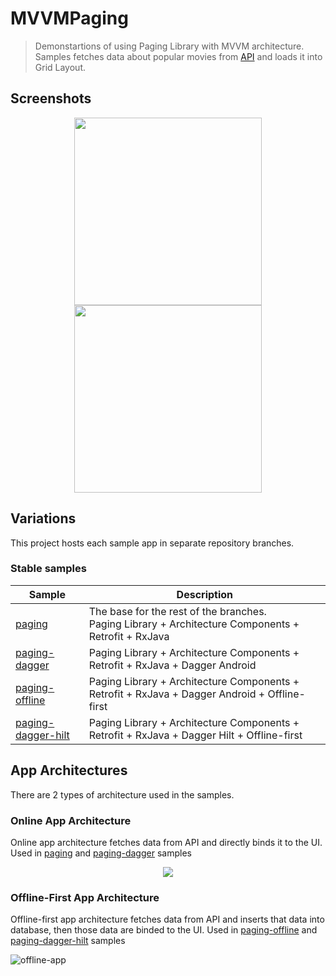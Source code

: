 # MVVMPaging
> Demonstartions of using Paging Library with MVVM architecture. Samples fetches data about popular movies from [API](https://api.themoviedb.org/) and loads it into Grid Layout.

## Screenshots

<p align="middle">
  <img width="300" src="https://github.com/SpiralDevelopment/MVVMPaging/blob/paging-dagger-hilt/screenshots/sc1.jpg">
  <img width="300" src="https://github.com/SpiralDevelopment/MVVMPaging/blob/paging-dagger-hilt/screenshots/sc2.jpg">
</p>

## Variations

This project hosts each sample app in separate repository branches.

### Stable samples

|     Sample     | Description |
| ------------- | ------------- |
| [paging](https://github.com/DataSmoother/MVVMPaging/tree/paging) | The base for the rest of the branches. <br/>Paging Library + Architecture Components + Retrofit + RxJava |
| [paging-dagger](https://github.com/SpiralDevelopment/MVVMPaging/tree/paging-dagger) | Paging Library + Architecture Components + Retrofit + RxJava + Dagger Android |
| [paging-offline](https://github.com/SpiralDevelopment/MVVMPaging/tree/paging-offline) | Paging Library + Architecture Components + Retrofit + RxJava + Dagger Android + Offline-first|
| [paging-dagger-hilt](https://github.com/SpiralDevelopment/MVVMPaging/tree/paging-dagger-hilt) | Paging Library + Architecture Components + Retrofit + RxJava + Dagger Hilt + Offline-first|

## App Architectures

There are 2 types of architecture used in the samples. 

### Online App Architecture

Online app architecture fetches data from API and directly binds it to the UI. Used in [paging](https://github.com/DataSmoother/MVVMPaging/tree/paging) and [paging-dagger](https://github.com/SpiralDevelopment/MVVMPaging/tree/paging-dagger) samples

<p align="center">
  <img src="https://github.com/SpiralDevelopment/MVVMPaging/blob/paging-dagger-hilt/online_app_diagram.png">
</p>


### Offline-First App Architecture

Offline-first app architecture fetches data from API and inserts that data into database, then those data are binded to the UI. Used in [paging-offline](https://github.com/DataSmoother/MVVMPaging/tree/paging-offline) and [paging-dagger-hilt](https://github.com/SpiralDevelopment/MVVMPaging/tree/paging-dagger-hilt) samples

![offline-app](https://github.com/SpiralDevelopment/MVVMPaging/blob/paging-dagger-hilt/offline_app_diagram.png)
